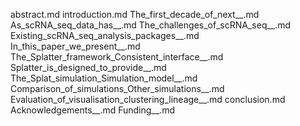 abstract.md
introduction.md
The_first_decade_of_next__.md
As_scRNA_seq_data_has__.md
The_challenges_of_scRNA_seq__.md
Existing_scRNA_seq_analysis_packages__.md
In_this_paper_we_present__.md
The_Splatter_framework_Consistent_interface__.md
Splatter_is_designed_to_provide__.md
The_Splat_simulation_Simulation_model__.md
Comparison_of_simulations_Other_simulations__.md
Evaluation_of_visualisation_clustering_lineage__.md
conclusion.md
Acknowledgements__.md
Funding__.md
